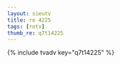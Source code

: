 ```yaml
--- 
layout: sieutv
title: ro 4225
tags: [rotv]
thumb_re: q7t14225
---
```

{% include tvadv key="q7t14225" %} 
